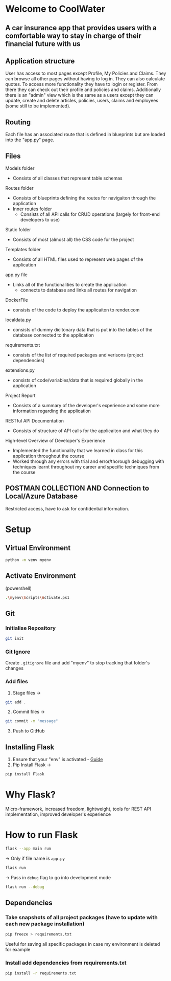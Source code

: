 # Welcome to CoolWater 
## A car insurance app that provides users with a comfortable way to stay in charge of their financial future with us

## Application structure
User has access to most pages except Profile, My Policies and Claims. 
They can browse all other pages without having to log in. 
They can also calculate quotes.
To access more functionality they have to login or register.
From there they can check out their profile and policies and claims.
Additionally there is an "admin" view which is the same as a users except they can 
update, create and delete articles, policies, users, claims and employees (some still to be implemented).


## Routing 
Each file has an associated route that is defined in blueprints but are loaded into the "app.py" page. 

## Files
Models folder
- Consists of all classes that represent table schemas

Routes folder
- Consists of blueprints defining the routes for navigaiton through the application
- Inner routes folder
    - Consists of all API calls for CRUD operations (largely for front-end developers to use)

Static folder
- Consists of most (almost all) the CSS code for the project

Templates folder
- Consists of all HTML files used to represent web pages of the application

app.py file
- Links all of the functionalities to create the application
    - connects to database and links all routes for navigation

DockerFile
- consists of the code to deploy the applicaiton to render.com

localdata.py
- consists of dummy dicitonary data that is put into the tables of the database connected to the application

requirements.txt
- consists of the list of required packages and verisons (project dependencies)

extensions.py
- consists of code/variables/data that is required globally in the application

Project Report
- Consists of a summary of the developer's experience and some more information regarding the application

RESTful API Documentation
- Consists of structure of API calls for the applicaiton and what they do

High-level Overview of Developer's Experience
- Implemented the functionality that we learned in class for this application throughout the course
- Worked through any errors with trial and error/thorough debugging with techniques learnt throughout my career and specific techniques from the course

## POSTMAN COLLECTION AND Connection to Local/Azure Database 
Restricted access, have to ask for confidential information.


# Setup

## Virtual Environment
```bash
python -m venv myenv
```

## Activate Environment
(powershell)
```sh
.\myenv\Scripts\Activate.ps1 
```

## Git
### Initialise Repository
```bash
git init
```
### Git Ignore
Create `.gitignore` file and add "myenv" to stop tracking that folder's changes

### Add files
1. Stage files -> 
```bash
git add .
```
2. Commit files ->
```bash
git commit -m "message"
```
3. Push to GitHub 

## Installing Flask
1. Ensure that your "env" is activated - [Guide](https://flask.palletsprojects.com/en/3.0.x/installation/#python-version)
2. Pip Install Flask ->
```sh
pip install Flask
```

# Why Flask?
Micro-framework, increased freedom, lightweight, tools for REST API implementation, improved developer's experience

# How to run Flask
```sh
flask --app main run
```

-> Only if file name is `app.py`
```sh
flask run
```

-> Pass in `debug` flag to go into development mode
```sh
flask run --debug
```


## Dependencies
### Take snapshots of all project packages (have to update with each new package installation)
```sh
pip freeze > requirements.txt
```
Useful for saving all specific packages in case my environment is deleted for example

### Install add dependencies from requirements.txt
```sh
pip install -r requirements.txt
```

